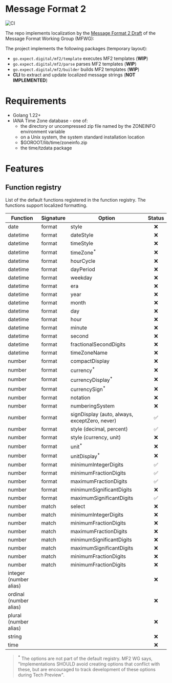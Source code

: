 # Message Format 2

![CI](https://github.com/expect-digital/go-mf2/actions/workflows/ci.yaml/badge.svg)

The repo implements localization by the [Message Format 2 Draft](https://github.com/unicode-org/message-format-wg/blob/b4fd5a666a02950c57f0a454f65bf16a0bf03bf4/spec/message.abnf) of the Message Format Working Group (MFWG):

The project implements the following packages (temporary layout):

- `go.expect.digital/mf2/template` executes MF2 templates (**WIP**)
- `go.expect.digital/mf2/parse` parses MF2 templates (**WIP**)
- `go.expect.digital/mf2/builder` builds MF2 templates (**WIP**)
- **CLI** to extract and update localized message strings (**NOT IMPLEMENTED**)

# Requirements

- Golang 1.22+
- IANA Time Zone database - one of:
  - the directory or uncompressed zip file named by the ZONEINFO environment variable
  - on a Unix system, the system standard installation location
  - $GOROOT/lib/time/zoneinfo.zip
  - the time/tzdata package

# Features

## Function registry

List of the default functions registered in the function registry. The functions support localized formatting.

| Function               | Signature | Option                                        | Status |
| ---------------------- | --------- | --------------------------------------------- | :----: |
| date                   | format    | style                                         |   ❌   |
| datetime               | format    | dateStyle                                     |   ❌   |
| datetime               | format    | timeStyle                                     |   ❌   |
| datetime               | format    | timeZone<sup>\*</sup>                         |   ❌   |
| datetime               | format    | hourCycle                                     |   ❌   |
| datetime               | format    | dayPeriod                                     |   ❌   |
| datetime               | format    | weekday                                       |   ❌   |
| datetime               | format    | era                                           |   ❌   |
| datetime               | format    | year                                          |   ❌   |
| datetime               | format    | month                                         |   ❌   |
| datetime               | format    | day                                           |   ❌   |
| datetime               | format    | hour                                          |   ❌   |
| datetime               | format    | minute                                        |   ❌   |
| datetime               | format    | second                                        |   ❌   |
| datetime               | format    | fractionalSecondDigits                        |   ❌   |
| datetime               | format    | timeZoneName                                  |   ❌   |
| number                 | format    | compactDisplay                                |   ❌   |
| number                 | format    | currency<sup>\*</sup>                         |   ❌   |
| number                 | format    | currencyDisplay<sup>\*</sup>                  |   ❌   |
| number                 | format    | currencySign<sup>\*</sup>                     |   ❌   |
| number                 | format    | notation                                      |   ❌   |
| number                 | format    | numberingSystem                               |   ❌   |
| number                 | format    | signDisplay (auto, always, exceptZero, never) |  ✅︎   |
| number                 | format    | style (decimal, percent)                      |  ✅︎   |
| number                 | format    | style (currency, unit)                        |   ❌   |
| number                 | format    | unit<sup>\*</sup>                             |   ❌   |
| number                 | format    | unitDisplay<sup>\*</sup>                      |   ❌   |
| number                 | format    | minimumIntegerDigits                          |  ✅︎   |
| number                 | format    | minimumFractionDigits                         |  ✅︎   |
| number                 | format    | maximumFractionDigits                         |  ✅︎   |
| number                 | format    | minimumSignificantDigits                      |   ❌   |
| number                 | format    | maximumSignificantDigits                      |  ✅︎   |
| number                 | match     | select                                        |   ❌   |
| number                 | match     | minimumIntegerDigits                          |   ❌   |
| number                 | match     | minimumFractionDigits                         |   ❌   |
| number                 | match     | maximumFractionDigits                         |   ❌   |
| number                 | match     | minimumSignificantDigits                      |   ❌   |
| number                 | match     | maximumSignificantDigits                      |   ❌   |
| number                 | match     | minimumFractionDigits                         |   ❌   |
| number                 | match     | minimumFractionDigits                         |   ❌   |
| integer (number alias) |           |                                               |   ❌   |
| ordinal (number alias) |           |                                               |   ❌   |
| plural (number alias)  |           |                                               |   ❌   |
| string                 |           |                                               |   ❌   |
| time                   |           |                                               |   ❌   |

> **<sup>\*</sup>** The options are not part of the default registry. MF2 WG says, "Implementations SHOULD avoid creating options that conflict with these, but are encouraged to track development of these options during Tech Preview".
